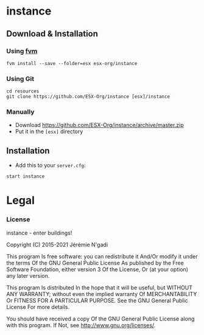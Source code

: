 # instance

## Download & Installation

### Using [fvm](https://github.com/qlaffont/fvm-installer)
```
fvm install --save --folder=esx esx-org/instance
```

### Using Git
```
cd resources
git clone https://github.com/ESX-Org/instance [esx]/instance
```

### Manually
- Download https://github.com/ESX-Org/instance/archive/master.zip
- Put it in the `[esx]` directory

## Installation
- Add this to your `server.cfg`:

```
start instance
```

# Legal
### License
instance - enter buildings!

Copyright (C) 2015-2021  Jérémie N'gadi

This program Is free software: you can redistribute it And/Or modify it under the terms Of the GNU General Public License As published by the Free Software Foundation, either version 3 Of the License, Or (at your option) any later version.

This program Is distributed In the hope that it will be useful, but WITHOUT ANY WARRANTY; without even the implied warranty Of MERCHANTABILITY Or FITNESS FOR A PARTICULAR PURPOSE. See the GNU General Public License For more details.

You should have received a copy Of the GNU General Public License along with this program. If Not, see http://www.gnu.org/licenses/.